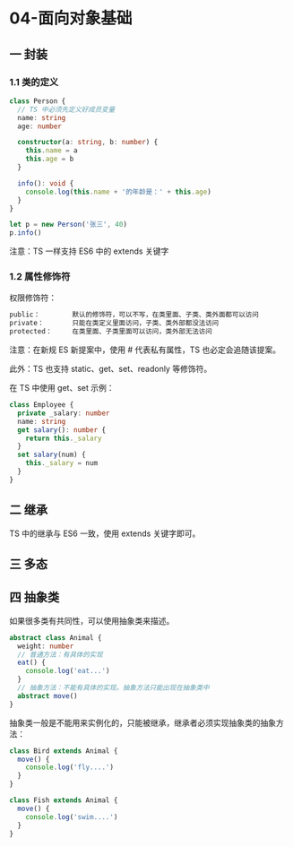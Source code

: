 # 04-面向对象基础

## 一 封装

### 1.1 类的定义

```ts
class Person {
  // TS 中必须先定义好成员变量
  name: string
  age: number

  constructor(a: string, b: number) {
    this.name = a
    this.age = b
  }

  info(): void {
    console.log(this.name + '的年龄是：' + this.age)
  }
}

let p = new Person('张三', 40)
p.info()
```

注意：TS 一样支持 ES6 中的 extends 关键字

### 1.2 属性修饰符

权限修饰符：

```txt
public：        默认的修饰符，可以不写，在类里面、子类、类外面都可以访问
private：       只能在类定义里面访问，子类、类外部都没法访问
protected：     在类里面、子类里面可以访问，类外部无法访问
```

注意：在新规 ES 新提案中，使用 # 代表私有属性，TS 也必定会追随该提案。

此外：TS 也支持 static、get、set、readonly 等修饰符。

在 TS 中使用 get、set 示例：

```ts
class Employee {
  private _salary: number
  name: string
  get salary(): number {
    return this._salary
  }
  set salary(num) {
    this._salary = num
  }
}
```

## 二 继承

TS 中的继承与 ES6 一致，使用 extends 关键字即可。

## 三 多态

## 四 抽象类

如果很多类有共同性，可以使用抽象类来描述。

```ts
abstract class Animal {
  weight: number
  // 普通方法：有具体的实现
  eat() {
    console.log('eat...')
  }
  // 抽象方法：不能有具体的实现。抽象方法只能出现在抽象类中
  abstract move()
}
```

抽象类一般是不能用来实例化的，只能被继承，继承者必须实现抽象类的抽象方法：

```ts
class Bird extends Animal {
  move() {
    console.log('fly....')
  }
}

class Fish extends Animal {
  move() {
    console.log('swim....')
  }
}
```
